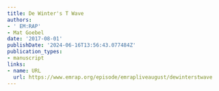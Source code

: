 ```yaml
---
title: De Winter's T Wave
authors:
- ' EM:RAP'
- Mat Goebel
date: '2017-08-01'
publishDate: '2024-06-16T13:56:43.077484Z'
publication_types:
- manuscript
links:
- name: URL
  url: https://www.emrap.org/episode/emrapliveaugust/dewinterstwave
---
```

